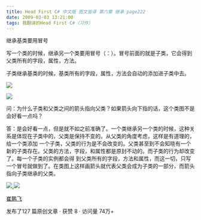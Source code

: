 ```yaml
---
title: Head First C# 中文版 图文皆译 第六章 继承 page222
date: 2009-03-03 13:21:00
tags: 我翻译的Head First C#（习作）
---
```

继承基类要用冒号

写一个类的时候，继承另一个类要用冒号（：）。冒号前面的就是子类，它会得到父类所有的字段，属性，方法。

子类继承基类的时候，基类所有的字段，属性，方法会自动的添加进子类中去。

![](https://p-blog.csdn.net/images/p_blog_csdn_net/cuipengfei1/EntryImages/20090303/2009-03-03_12-58-14.jpg)

![](https://p-blog.csdn.net/images/p_blog_csdn_net/cuipengfei1/EntryImages/20090303/2009-03-03_13-07-14.jpg)

问：为什么子类和父类之间的箭头指向父类？如果箭头向下指的话，这个类图不是会好看一点吗？

答：是会好看一点，但是就不如之前准确了。一个类继承另一个类的时候，这种关系是体现在子类中的，父类是保持不变的。从父类的角度考虑，这样是有道理的，给一个类添加
一个子类，父类的行为是不会改变的。父类甚至到不会知晓有一个新的子类存在。父类的方法，字段，和属性都是原封不动的。而子类的行为却改变了。每一个子类的实例都会得
到父类所有的字段，方法和属性，而这一切，只写一个冒号就做到了。在类图上这样画箭头就代表父类会成为子类的一部分，而箭头指向子类继承的父类。



[ ![](https://profile.csdnimg.cn/5/2/5/3_cuipengfei1)
![](https://g.csdnimg.cn/static/user-reg-year/1x/11.png)
](https://blog.csdn.net/cuipengfei1)

[ 崔鹏飞 ](https://blog.csdn.net/cuipengfei1)

发布了127 篇原创文章  ·  获赞 8  ·  访问量 74万+

